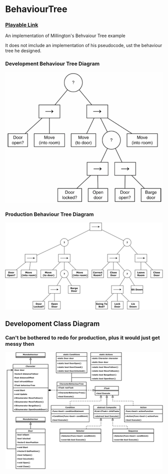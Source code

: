 # BehaviourTree

### [Playable Link](https://bigelowd-cs450-ai.github.io/BehaviourTree/)

An implementation of Millington's Behvaiour Tree example

It does not imclude an implementation of his pseudocode, ust the behaviour tree he designed.

### Development Behaviour Tree Diagram
![a relative link](BehaviourTreeDiagram.png)

### Production Behaviour Tree Diagram
![a relative link](AI_BehaviourTree_Advanced.svg)

## Developoment Class Diagram
### Can't be bothered to redo for production, plus it would just get messy then
![a relative link](BehaviourTree.drawio.png)

